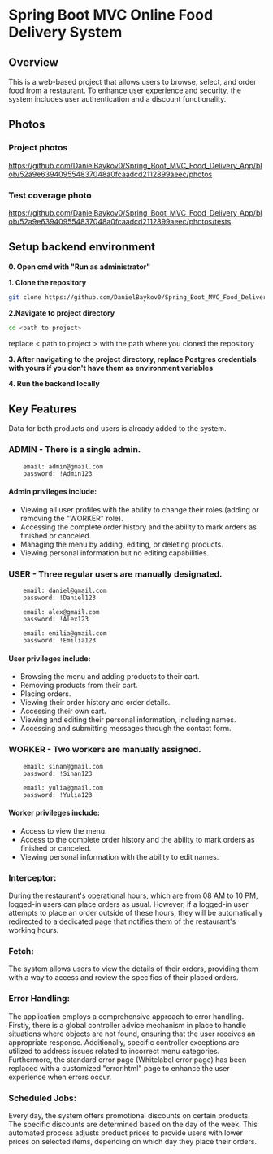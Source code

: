 # Spring Boot MVC Online Food Delivery System

## Overview
This is a web-based project that allows users to browse, select, and order food from a restaurant. 
To enhance user experience and security, the system includes user authentication and a discount functionality.

## Photos
### Project photos     
https://github.com/DanielBaykov0/Spring_Boot_MVC_Food_Delivery_App/blob/52a9e639409554837048a0fcaadcd2112899aeec/photos
### Test coverage photo 
https://github.com/DanielBaykov0/Spring_Boot_MVC_Food_Delivery_App/blob/52a9e639409554837048a0fcaadcd2112899aeec/photos/tests

## Setup backend environment
**0. Open cmd with "Run as administrator"**

**1. Clone the repository**

```bash
git clone https://github.com/DanielBaykov0/Spring_Boot_MVC_Food_Delivery_App.git
```

**2.Navigate to project directory**
```bash
cd <path to project>
```
replace < path to project > with the path where you cloned the repository

**3. After navigating to the project directory,
replace Postgres credentials with yours if you don't have them as environment variables**

**4. Run the backend locally**

## Key Features
Data for both products and users is already added to the system.

### ADMIN - There is a single admin.
        email: admin@gmail.com
        password: !Admin123
####       Admin privileges include:
* Viewing all user profiles with the ability to change their roles (adding or removing the "WORKER" role).
* Accessing the complete order history and the ability to mark orders as finished or canceled.
* Managing the menu by adding, editing, or deleting products.
* Viewing personal information but no editing capabilities.

### USER - Three regular users are manually designated.

        email: daniel@gmail.com
        password: !Daniel123

        email: alex@gmail.com
        password: !Alex123

        email: emilia@gmail.com
        password: !Emilia123

####       User privileges include:
* Browsing the menu and adding products to their cart.
* Removing products from their cart.
* Placing orders.
* Viewing their order history and order details.
* Accessing their own cart.
* Viewing and editing their personal information, including names.
* Accessing and submitting messages through the contact form.

### WORKER - Two workers are manually assigned.

        email: sinan@gmail.com
        password: !Sinan123

        email: yulia@gmail.com
        password: !Yulia123

####       Worker privileges include:
* Access to view the menu.
* Access to the complete order history and the ability to mark orders as finished or canceled.
* Viewing personal information with the ability to edit names.

### Interceptor: 
During the restaurant's operational hours, which are from 08 AM to 10 PM, logged-in users can place orders as usual. 
However, if a logged-in user attempts to place an order outside of these hours, 
they will be automatically redirected to a dedicated page that notifies them of the restaurant's working hours.

### Fetch: 
The system allows users to view the details of their orders, 
providing them with a way to access and review the specifics of their placed orders.

### Error Handling: 
The application employs a comprehensive approach to error handling. 
Firstly, there is a global controller advice mechanism in place to handle situations where objects are not found, 
ensuring that the user receives an appropriate response. 
Additionally, specific controller exceptions are utilized to address issues related to incorrect menu categories. 
Furthermore, the standard error page (Whitelabel error page) has been replaced with a customized "error.html" page 
to enhance the user experience when errors occur.

### Scheduled Jobs: 
Every day, the system offers promotional discounts on certain products. 
The specific discounts are determined based on the day of the week. 
This automated process adjusts product prices to provide users with lower prices on selected items, 
depending on which day they place their orders.